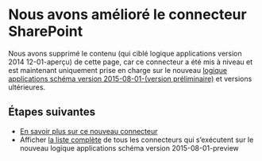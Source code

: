<properties
   pageTitle="L’utilisation du connecteur SharePoint dans les applications logique | Service d’application Microsoft Azure"
   description="Comment créer et configurer l’application SharePoint Connector ou API et l’utiliser dans une application logique dans le Service d’application Azure"
   services="logic-apps"
   documentationCenter=".net,nodejs,java"
   authors="msftman"
   manager="erikre"
   editor=""/>

<tags
   ms.service="logic-apps"
   ms.devlang="multiple"
   ms.topic="article"
   ms.tgt_pltfrm="na"
   ms.workload="integration"
   ms.date="04/19/2016"
   ms.author="deonhe"/>

# <a name="weve-improved-the-sharepoint-connector"></a>Nous avons amélioré le connecteur SharePoint 

Nous avons supprimé le contenu (qui ciblé logique applications version 2014 12-01-aperçu) de cette page, car ce connecteur a été mis à niveau et est maintenant uniquement prise en charge sur le nouveau [logique applications schéma version 2015-08-01-(version préliminaire)](./app-service-logic-schema-2015-08-01.md) et versions ultérieures. 


## <a name="next-steps"></a>Étapes suivantes    

- [En savoir plus sur ce nouveau connecteur](../connectors/connectors-create-api-sharepointserver.md)
- Afficher [la liste complète](../connectors/apis-list.md) de tous les connecteurs qui s’exécutent sur le nouveau logique applications schéma version 2015-08-01-preview  